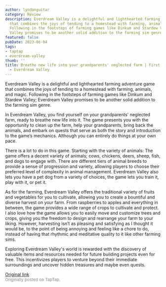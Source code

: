```yaml
---
author: lyndonguitar
category: Review
description: Everdream Valley is a delightful and lighthearted farming adventure game
  that combines the joys of tending to a homestead with farming, animals, and magic.
  Following in the footsteps of farming games like Dinkum and Stardew Valley; Everdream
  Valley promises to be another solid addition to the farming sim genre.
featured: false
pubDate: 2023-06-04
tags:
- taptap
- everdream-valley
thumb: ''
title: Breathe new life into your grandparents' neglected farm | First Impressions
  - Everdream Valley
---
```


Everdream Valley is a delightful and lighthearted farming adventure game that combines the joys of tending to a homestead with farming, animals, and magic. Following in the footsteps of farming games like Dinkum and Stardew Valley; Everdream Valley promises to be another solid addition to the farming sim genre.

In Everdream Valley, you find yourself on your grandparents' neglected farm, ready to breathe new life into it. The game presents you with the opportunity to clean up the farm, help your grandparents, bring back the animals, and embark on quests that serve as both the story and introduction to the game’s mechanics. Although you can entirely do things at your own pace.

There is a lot to do in this game. Starting with the variety of animals: The game offers a decent variety of animals; cows, chickens, deers, sheep, fish, and dogs to engage with. There are different tiers of animal breeds to provide a sense of progression and variety, allowing players to choose their preferred level of complexity in animal management. Everdream Valley also lets you have a pet dog from a variety of choices, the game lets you train it, play with it, or pet it.

As for the farming, Everdream Valley offers the traditional variety of fruits and vegetables for you to cultivate, allowing you to create a bountiful and diverse harvest on your farm. From raspberries to apples and everything in between, the game provides a wide range of crops to cultivate and protect. I also love how the game allows you to easily move and customize trees and crops, giving you the freedom to design and rearrange your farm to your liking. However, harvesting isn’t as pleasing and satisfying as I thought it would be, to the point of being annoying and feeling like a chore to do, instead of having that rhythmic and meditative quality to it like other farming sims.

Exploring Everdream Valley's world is rewarded with the discovery of valuable items and resources needed for future building projects even for free. This incentivizes players to venture beyond their immediate surroundings and uncover hidden treasures and maybe even quests.

[Original link](https://www.taptap.io/post/5761717)<br><span style="font-size: 0.95em; color: #888;">Originally posted on TapTap.</span>